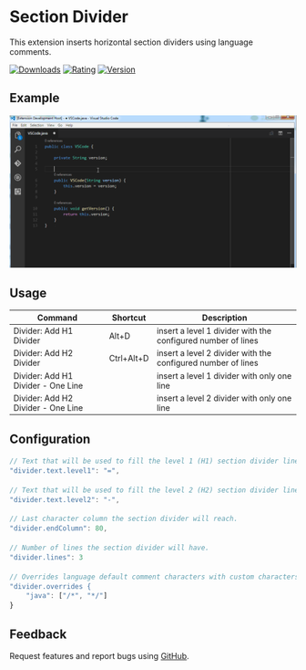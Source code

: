 # Section Divider

This extension inserts horizontal section dividers using language comments.

[![Downloads](https://img.shields.io/visual-studio-marketplace/d/dinhani.divider?style=flat-square)](https://marketplace.visualstudio.com/items?itemName=dinhani.divider&ssr=true)
[![Rating](https://img.shields.io/visual-studio-marketplace/r/dinhani.divider?style=flat-square)](https://marketplace.visualstudio.com/items?itemName=dinhani.divider&ssr=true#review-details)
[![Version](https://img.shields.io/visual-studio-marketplace/v/dinhani.divider?style=flat-square)](https://marketplace.visualstudio.com/items?itemName=dinhani.divider&ssr=true#version-history)

## Example

![Section Divider example](https://raw.githubusercontent.com/dinhani/vscode-section-divider/master/images/vscode-divider-example.gif)


## Usage

| Command | Shortcut | Description |
|---------|----------|-------------|
| Divider: Add H1 Divider| Alt+D | insert a level 1 divider with the configured number of lines|
| Divider: Add H2 Divider| Ctrl+Alt+D | insert a level 2 divider with the configured number of lines|
| Divider: Add H1 Divider - One Line| | insert a level 1 divider with only one line|
| Divider: Add H2 Divider - One Line| | insert a level 2 divider with only one line|


## Configuration

```javascript
// Text that will be used to fill the level 1 (H1) section divider lines.
"divider.text.level1": "=",

// Text that will be used to fill the level 2 (H2) section divider lines.
"divider.text.level2": "-",

// Last character column the section divider will reach.
"divider.endColumn": 80,

// Number of lines the section divider will have.
"divider.lines": 3

// Overrides language default comment characters with custom characters.
"divider.overrides {
    "java": ["/*", "*/"]
}
```

## Feedback

Request features and report bugs using [GitHub](https://github.com/dinhani/vscode-section-divider).